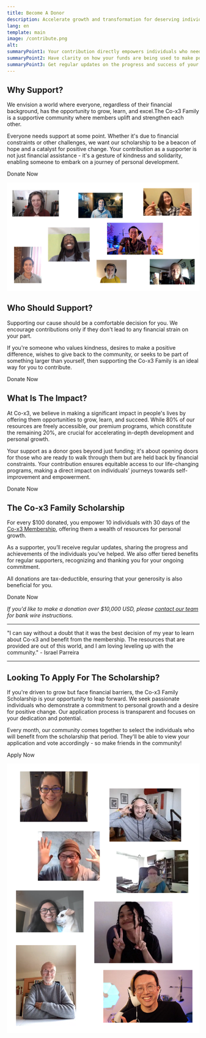 ```yaml
---
title: Become A Donor
description: Accelerate growth and transformation for deserving individuals.
lang: en
template: main
image: /contribute.png
alt: 
summaryPoint1: Your contribution directly empowers individuals who need it the most.
summaryPoint2: Have clarity on how your funds are being used to make positive impact.
summaryPoint3: Get regular updates on the progress and success of your beneficiaries.
---
```


## Why Support?


We envision a world where everyone, regardless of their financial background, has the opportunity to grow, learn, and excel.The Co-x3 Family is a supportive community where members uplift and strengthen each other.

Everyone needs support at some point. Whether it's due to financial constraints or other challenges, we want our scholarship to be a beacon of hope and a catalyst for positive change. Your contribution as a supporter is not just financial assistance - it's a gesture of kindness and solidarity, enabling someone to embark on a journey of personal development.

<ButtonLink to="https://donate.stripe.com/7sI5njeq364L5Ww9AA">Donate Now</ButtonLink>

![Image](./donate-1.png)

## Who Should Support? 

Supporting our cause should be a comfortable decision for you. We encourage contributions only if they don't lead to any financial strain on your part.

If you're someone who values kindness, desires to make a positive difference, wishes to give back to the community, or seeks to be part of something larger than yourself, then supporting the Co-x3 Family is an ideal way for you to contribute.

<ButtonLink to="https://donate.stripe.com/7sI5njeq364L5Ww9AA">Donate Now</ButtonLink>

## What Is The Impact?

At Co-x3, we believe in making a significant impact in people's lives by offering them opportunities to grow, learn, and succeed. While 80% of our resources are freely accessible, our premium programs, which constitute the remaining 20%, are crucial for accelerating in-depth development and personal growth.

Your support as a donor goes beyond just funding; it's about opening doors for those who are ready to walk through them but are held back by financial constraints. Your contribution ensures equitable access to our life-changing programs, making a direct impact on individuals' journeys towards self-improvement and empowerment.

<ButtonLink to="https://donate.stripe.com/7sI5njeq364L5Ww9AA">Donate Now</ButtonLink>

## The Co-x3 Family Scholarship

For every $100 donated, you empower 10 individuals with 30 days of the [Co-x3 Membership](/make-positive-impact/contribute/membership), offering them a wealth of resources for personal growth.

As a supporter, you’ll receive regular updates, sharing the progress and achievements of the individuals you’ve helped. We also offer tiered benefits for regular supporters, recognizing and thanking you for your ongoing commitment.

All donations are tax-deductible, ensuring that your generosity is also beneficial for you.

<ButtonLink to="https://donate.stripe.com/7sI5njeq364L5Ww9AA">Donate Now</ButtonLink>

*If you'd like to make a donation over $10,000 USD, please [contact our team](mailto:donations@x3.family) for bank wire instructions.*

---

<InfoBanner shouldCenter emoji=":pray:">
  "I can say without a doubt that it was the best decision of my year to learn about Co-x3 and benefit from the membership. The resources that are provided are out of this world, and I am loving leveling up with the community." - Israel Parreira
</InfoBanner>

---

## Looking To Apply For The Scholarship?

If you're driven to grow but face financial barriers, the Co-x3 Family Scholarship is your opportunity to leap forward. We seek passionate individuals who demonstrate a commitment to personal growth and a desire for positive change. Our application process is transparent and focuses on your dedication and potential.

Every month, our community comes together to select the individuals who will benefit from the scholarship that period. They'll be able to view your application and vote accordingly - so make friends in the community!

<ButtonLink to="mailto:support@x3.family">Apply Now</ButtonLink>

![Image](./donate-2.png)